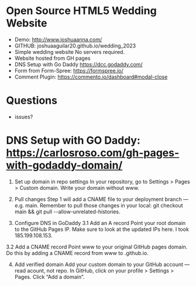 # Open Source HTML5 Wedding Website

- Demo: <http://www.joshuaanna.com/>
- GITHUB: joshuaaguilar20.github.io/wedding_2023
- Simple wedding website No servers required.
- Website hosted from GH pages
- DNS Setup with Go Daddy <https://dcc.godaddy.com/>
- Form from Form-Spree: <https://formspree.io/>
- Comment Plugin: <https://commento.io/dashboard#modal-close>

# Questions

- issues?

# DNS Setup with GO Daddy: <https://carlosroso.com/gh-pages-with-godaddy-domain/>

1. Set up domain in repo settings
In your repository, go to Settings > Pages > Custom domain. Write your domain without www.

2. Pull changes
Step 1 will add a CNAME file to your deployment branch —e.g. main. Remember to pull those changes in your local: git checkout main && git pull --allow-unrelated-histories.

3. Configure DNS in GoDaddy
3.1 Add an A record
Point your root domain to the GitHub Pages IP. Make sure to look at the updated IPs here. I took 185.199.108.153.

3.2 Add a CNAME record
Point www to your original GitHub pages domain. Do this by adding a CNAME record from www to <username>.github.io.

4. Add verified domain
Add your custom domain to your GitHub account —read acount, not repo. In GitHub, click on your profile > Settings > Pages. Click “Add a domain”.
